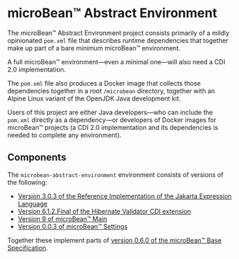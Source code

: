 # microBean™ Abstract Environment

The microBean™ Abstract Environment project consists primarily of a
mildly opinionated `pom.xml` file that describes runtime dependencies
that together make up part of a bare minimum microBean™ environment.

A full microBean™ environment&mdash;even a minimal one&mdash;will also
need a CDI 2.0 implementation.

The `pom.xml` file also produces a Docker image that collects those
dependencies together in a root `/microbean` directory, together with
an Alpine Linux variant of the OpenJDK Java development kit.

Users of this project are either Java developers&mdash;who can include
the `pom.xml` directly as a dependency&mdash;or developers of Docker
images for microBean™ projects (a CDI 2.0 implementation and its
dependencies is needed to complete any environment).

## Components

The `microbean-abstract-environment` environment consists of versions
of the following:

* [Version 3.0.3 of the Reference Implementation of the Jakarta
  Expression Language](https://eclipse-ee4j.github.io/el-ri/)
* [Version 6.1.2.Final of the Hibernate Validator CDI
  extension](https://docs.jboss.org/hibernate/validator/6.1/reference/en-US/html_single/#section-getting-started-cdi)
* [Version 9 of microBean™
  Main](https://microbean.github.io/microbean-main/)
* [Version 0.0.3 of microBean™
  Settings](https://microbean.github.io/microbean-settings/)

Together these implement parts of [version 0.6.0 of the microBean™
Base
Specification](https://microbean.github.io/microbean-base-specification/).
